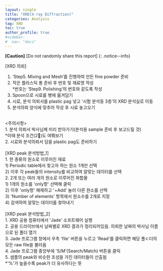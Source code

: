 ```yaml
---
layout: single
title: "XRD(X-ray Diffraction)"
categories: Analysis
tag: XRD
toc: true
author_profile: true
#sidebar:
#  nav: "docs"
---
```


**[Caution]** [Do not randomly share this report]
{: .notice--info}

[XRD 의뢰]
1. ‘Step5. Mixing and Mesh’를 진행하여 만든 fine powder 준비<br>
2. 작은 플라스틱 통 준비 후 번호 및 재료명 작성<br>
 *번호는 ‘Step9. Polishing’의 번호와 같도록 작성<br>
3. Spoon으로 시료를 병에 옮겨담기<br>
4. 시료, 분석 의뢰서를 plastic pag 넣고 ‘시험 분석동 3층’의 XRD 분석실로 이동<br>
5. 분석의뢰 양식에 맞추어 작성 후 시료 놓고오기<br>
<br>
<주의사항><br>
1. 분석 의뢰서 박사님께 미리 받아가기(분석용 sample 준비 후 보고드릴 것)<br>
 *이때 분석 조건(2)도 여쭤보기<br>
2. 시료와 분석의뢰서 담을 plastic pag도 준비하기<br>
<br>
[XRD peak 분석방법_1]<br>
1. 한 종류의 원소로 이루어진 재료<br>
 1) Periodic table에서 찾고자 하는 원소 1개만 선택<br>
 2) 이후 각 peak들의 intensity를 비교하여 알맞는 데이터를 선택<br>
2. 2개 또는 여러 개의 원소로 이루어진 화합물<br>
 1) 1개의 원소를 'only항' 선택해 클릭<br>
 2) 이후 'only항' 해제하고 '+Add' 눌러 다른 원소를 선택<br>
 3) 'Number of elements' 항목에서 원소수를 2개로 지정<br>
 4) 검색하여 알맞는 데이터를 찾아내기<br>
<br>
[XRD peak 분석방법_2]<br>
1. XRD 공용 컴퓨터에서 'Jade' 소프트웨어 실행<br>
2. 공용 드라이브에서 날짜별로 XRD 결과가 정리되어있음. 의뢰한 날짜의 박사님 이름으로 된 폴더 열기<br>
3. Jade 프로그램 창에서 우측 'file' 버튼을 누르고 'Read'를 클릭하면 해당 폴ㄷ더의 모든 raw file을 불러옴<br>
4. Jade 프로그램 중앙부에 'S/M'(Search/Match) 버튼을 클릭<br>
5. 샘플의 peak와 비슷한 조성을 가진 데이터들이 산출됨<br>
 *'%'가 높을수록 peak가 더 유사하다는 뜻<br>
